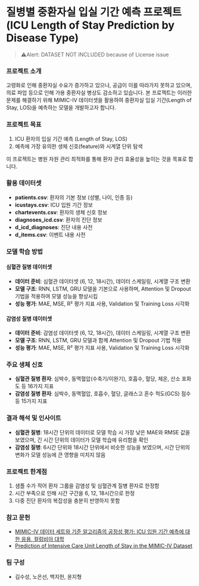 # 질병별 중환자실 입실 기간 예측 프로젝트 (ICU Length of Stay Prediction by Disease Type)
> ⚠️Alert: DATASET NOT INCLUDED because of License issue

### 프로젝트 소개

고령화로 인해 중환자실 수요가 증가하고 있으나, 공급이 이를 따라가지 못하고 있으며, 의료 파업 등으로 인해 가용 중환자실 병상도 감소하고 있습니다. 본 프로젝트는 이러한 문제를 해결하기 위해 MIMIC-IV 데이터셋을 활용하여 중환자실 입실 기간(Length of Stay, LOS)을 예측하는 모델을 개발하고자 합니다.

### 프로젝트 목표

1. ICU 환자의 입실 기간 예측 (Length of Stay, LOS)
2. 예측에 가장 유의한 생체 신호(feature)와 시계열 단위 탐색

이 프로젝트는 병원 자원 관리 최적화를 통해 환자 관리 효율성을 높이는 것을 목표로 합니다.

### 활용 데이터셋

- **patients.csv**: 환자의 기본 정보 (성별, 나이, 인종 등)
- **icustays.csv**: ICU 입원 기간 정보
- **chartevents.csv**: 환자의 생체 신호 정보
- **diagnoses_icd.csv**: 환자의 진단 정보
- **d_icd_diagnoses**: 진단 내용 사전
- **d_items.csv**: 이벤트 내용 사전

### 모델 학습 방법

#### 심혈관 질병 데이터셋

- **데이터 준비**: 심혈관 데이터셋 (6, 12, 18시간), 데이터 스케일링, 시계열 구조 변환
- **모델 구조**: RNN, LSTM, GRU 모델을 기본으로 사용하며, Attention 및 Dropout 기법을 적용하여 모델 성능을 향상시킴
- **성능 평가**: MAE, MSE, R² 평가 지표 사용, Validation 및 Training Loss 시각화

#### 감염성 질병 데이터셋 

- **데이터 준비**: 감염성 데이터셋 (6, 12, 18시간), 데이터 스케일링, 시계열 구조 변환
- **모델 구조**: RNN, LSTM, GRU 모델과 함께 Attention 및 Dropout 기법 적용
- **성능 평가**: MAE, MSE, R² 평가 지표 사용, Validation 및 Training Loss 시각화

### 주요 생체 신호

- **심혈관 질병 환자**: 심박수, 동맥혈압(수축기/이완기), 호흡수, 혈당, 체온, 산소 포화도 등 16가지 지표
- **감염성 질병 환자**: 심박수, 동맥혈압, 호흡수, 혈당, 글래스고 혼수 척도(GCS) 점수 등 15가지 지표

### 결과 해석 및 인사이트

- **심혈관 질병**: 18시간 단위의 데이터로 모델 학습 시 가장 낮은 MAE와 RMSE 값을 보였으며, 긴 시간 단위의 데이터가 모델 학습에 유리함을 확인
- **감염성 질병**: 6시간 단위와 18시간 단위에서 비슷한 성능을 보였으며, 시간 단위의 변화가 모델 성능에 큰 영향을 미치지 않음

### 프로젝트 한계점

1. 샘플 수가 적어 환자 그룹을 감염성 및 심혈관계 질병 환자로 한정함
2. 시간 부족으로 인해 시간 구간을 6, 12, 18시간으로 한정
3. 다중 진단 환자의 복잡성을 충분히 반영하지 못함

### 참고 문헌

- [MIMIC-IV 데이터 세트와 기준 알고리즘의 공정성 평가: ICU 입원 기간 예측에 대한 응용, 컬럼비아 대학](https://ar5iv.labs.arxiv.org/html/2401.00902)
- [Prediction of Intensive Care Unit Length of Stay in the MIMIC-IV Dataset](https://www.mdpi.com/2076-3417/13/12/6930)

### 팀 구성

- 김수성, 노은선, 백지헌, 윤지형

